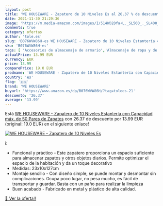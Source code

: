 ```yaml
---
layout: post
title: 'WE HOUSEWARE - Zapatero de 10 Niveles Es al 26.37 % de descuento'
date: 2021-11-30 21:29:36
image: 'https://m.media-amazon.com/images/I/514WD2Dfa+L._SL500_._SL400_.jpg'
comments: true
category: ofertas
author: 'tole.es'
slug: 'B076WVW86H-es WE HOUSEWARE - Zapatero de 10 Niveles Estantería con...'
sku: 'B076WVW86H-es'
tags: [ 'Accesorios de almacenaje de armario','Almacenaje de ropa y de armario','Almacenamiento y organización','Hogar y cocina','Zapateros','we houseware','zapatos', ]
actualPrice: 13.99 EUR
currency: EUR
price: 13.99
comparePrice: 19.0 EUR
prodname: 'WE HOUSEWARE - Zapatero de 10 Niveles Estantería con Capacidad máx. de 50 Pares de Zapatos'
country: 'es'
flag: '🇪🇸'
brand: 'WE HOUSEWARE'
buyurl: 'https://www.amazon.es/dp/B076WVW86H/?tag=tolees-21'
descuento: '26.37'
average: '13.99'
---
```


Está [WE HOUSEWARE - Zapatero de 10 Niveles Estantería con Capacidad máx. de 50 Pares de Zapatos](https://www.amazon.es/dp/B076WVW86H/?tag=tolees-21) con 26.37 de descuento por 13.99 EUR (original: 19.0 EUR) en el siguiente enlace!

[![WE HOUSEWARE - Zapatero de 10 Niveles Es](https://m.media-amazon.com/images/I/514WD2Dfa+L._SL500_._SL400_.jpg)](https://www.amazon.es/dp/B076WVW86H/?tag=tolees-21)

ℹ️:

- Funcional y práctico - Este zapatero proporciona un espacio suficiente para almacenar zapatos y otros objetos diarios. Permite optimizar el espacio de la habitación y da un toque decorativo
- Medidas: 23x10x127cm
- Montaje sencillo - Con diseño simple, se puede montar y desmontar sin complicaciones. Ocupa poco lugar, no pesa mucho, es fácil de transportar y guardar. Basta con un paño para realizar la limpieza
- Buen acabado - Fabricado en metal y plástico de alta calidad.

[🛒 Ver la oferta!!](https://www.amazon.es/dp/B076WVW86H/?tag=tolees-21)
